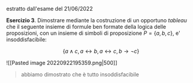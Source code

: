 estratto dall'esame del 21/06/2022

**Esercizio 3**. Dimostrare mediante la costruzione di un opportuno *tableau* che il seguente insieme di formule ben formate della logica delle proposizioni, con un insieme di simboli di proposizione $P = \{a, b, c\}$, e' insoddisfacibile:

$$\{a \wedge c, a \leftrightarrow b, a \leftrightarrow c, b \to \neg c\}$$

![[Pasted image 20220922195359.png|500]]
> abbiamo dimostrato che è tutto insoddisfacibile
